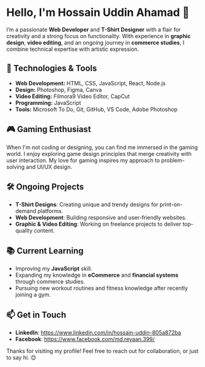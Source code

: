 <img src="https://i.imgur.com/xcrwSZk.png" alt="">

# Hello, I'm Hossain Uddin Ahamad 👋

I’m a passionate **Web Developer** and **T-Shirt Designer** with a flair for creativity and a strong focus on functionality. With experience in **graphic design**, **video editing**, and an ongoing journey in **commerce studies**, I combine technical expertise with artistic expression.

## 🔧 Technologies & Tools

- **Web Development:** HTML, CSS, JavaScript, React, Node.js
- **Design:** Photoshop, Figma, Canva
- **Video Editing:** Filmora9 Video Editor, CapCut
- **Programming:** JavaScript
- **Tools:** Microsoft To Do, Git, GitHub, VS Code, Adobe Photoshop

## 🎮 Gaming Enthusiast

When I'm not coding or designing, you can find me immersed in the gaming world. I enjoy exploring game design principles that merge creativity with user interaction. My love for gaming inspires my approach to problem-solving and UI/UX design.

## 🛠 Ongoing Projects

- **T-Shirt Designs**: Creating unique and trendy designs for print-on-demand platforms.
- **Web Development**: Building responsive and user-friendly websites.
- **Graphic & Video Editing**: Working on freelance projects to deliver top-quality content.

## 📚 Current Learning

- Improving my **JavaScript** skill.
- Expanding my knowledge in **eCommerce** and **financial systems** through commerce studies.
- Pursuing new workout routines and fitness knowledge after recently joining a gym.

## 📫 Get in Touch

- **LinkedIn**: https://www.linkedin.com/in/hossain-uddin-805a872ba
- **Facebook**: https://www.facebook.com/md.reyaan.399/

Thanks for visiting my profile! Feel free to reach out for collaboration, or just to say hi. 😊
